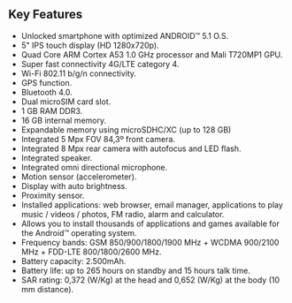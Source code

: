 ## Key Features
*	Unlocked smartphone with optimized ANDROID™ 5.1 O.S.
*	5" IPS touch display (HD 1280x720p).
*	Quad Core ARM Cortex A53 1.0 GHz processor and Mali T720MP1 GPU.
*	Super fast connectivity 4G/LTE category 4.
*	Wi-Fi 802.11 b/g/n connectivity.
*	GPS function.
*	Bluetooth 4.0.
*	Dual microSIM card slot.
*	1 GB RAM DDR3.
*	16 GB internal memory.
*	Expandable memory using microSDHC/XC (up to 128 GB)
*	Integrated 5 Mpx FOV 84,3º front camera.
*	Integrated 8 Mpx rear camera with autofocus and LED flash.
*	Integrated speaker.
*	Integrated omni directional microphone.
*	Motion sensor (accelerometer).
*	Display with auto brightness.
*	Proximity sensor.
*	Installed applications: web browser, email manager, applications to play music / videos / photos, FM radio, alarm and calculator.
*	Allows you to install thousands of applications and games available for the Android™ operating system.
*	Frequency bands: GSM 850/900/1800/1900 MHz + WCDMA 900/2100 MHz + FDD-LTE 800/1800/2600 MHz.
*	Battery capacity: 2.500mAh.
*	Battery life: up to 265 hours on standby and 15 hours talk time.
*	SAR rating: 0,372 (W/Kg) at the head and 0,652 (W/Kg) at the body (10 mm distance).

